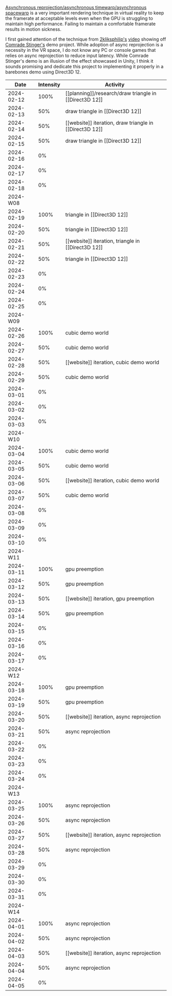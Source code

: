 [Asynchronous reprojection/asynchronous timewarp/asynchronous spacewarp](async-reprojection) is a very important rendering technique in virtual reality to keep the framerate at acceptable levels even when the GPU is struggling to maintain high performance. Failing to maintain a comfortable framerate results in motion sickness. 

I first gained attention of the technique from [2kliksphilip's](https://www.youtube.com/@2kliksphilip) [video](https://youtu.be/f8piCZz0p-Y?si=sLsfe4aLPxUUyD9O) showing off [Comrade Stinger's](https://www.youtube.com/channel/UCyeH4DRL7Ik2oJ3Czsn2Elg) demo project. While adoption of async reprojection is a necessity in the VR space, I do not know any PC or console games that relies on async reprojection to reduce input latency. While Comrade Stinger's demo is an illusion of the effect showcased in Unity, I think it sounds promising and dedicate this project to implementing it properly in a barebones demo using Direct3D 12.

| Date | Intensity | Activity |
| ---- | ---- | ---- |
| 2024-02-12 | 100% | [[planning]]/research/draw triangle in [[Direct3D 12]] |
| 2024-02-13 | 50% | draw triangle in [[Direct3D 12]] |
| 2024-02-14 | 50% | [[website]] iteration, draw triangle in [[Direct3D 12]] |
| 2024-02-15 | 50% | draw triangle in [[Direct3D 12]] |
| 2024-02-16 | 0% |  |
| 2024-02-17 | 0% |  |
| 2024-02-18 | 0% |  |
| 2024-W08 |  | <br> |
| 2024-02-19 | 100% | triangle in [[Direct3D 12]] |
| 2024-02-20 | 50% | triangle in [[Direct3D 12]] |
| 2024-02-21 | 50% | [[website]] iteration, triangle in [[Direct3D 12]] |
| 2024-02-22 | 50% | triangle in [[Direct3D 12]] |
| 2024-02-23 | 0% |  |
| 2024-02-24 | 0% |  |
| 2024-02-25 | 0% |  |
| 2024-W09 |  | <br> |
| 2024-02-26 | 100% | cubic demo world |
| 2024-02-27 | 50% | cubic demo world |
| 2024-02-28 | 50% | [[website]] iteration, cubic demo world |
| 2024-02-29 | 50% | cubic demo world |
| 2024-03-01 | 0% |  |
| 2024-03-02 | 0% |  |
| 2024-03-03 | 0% |  |
| 2024-W10 |  | <br> |
| 2024-03-04 | 100% | cubic demo world |
| 2024-03-05 | 50% | cubic demo world |
| 2024-03-06 | 50% | [[website]] iteration, cubic demo world |
| 2024-03-07 | 50% | cubic demo world |
| 2024-03-08 | 0% |  |
| 2024-03-09 | 0% |  |
| 2024-03-10 | 0% |  |
| 2024-W11 |  | <br> |
| 2024-03-11 | 100% | gpu preemption |
| 2024-03-12 | 50% | gpu preemption |
| 2024-03-13 | 50% | [[website]] iteration, gpu preemption |
| 2024-03-14 | 50% | gpu preemption |
| 2024-03-15 | 0% |  |
| 2024-03-16 | 0% |  |
| 2024-03-17 | 0% |  |
| 2024-W12 |  | <br> |
| 2024-03-18 | 100% | gpu preemption |
| 2024-03-19 | 50% | gpu preemption |
| 2024-03-20 | 50% | [[website]] iteration, async reprojection |
| 2024-03-21 | 50% | async reprojection |
| 2024-03-22 | 0% |  |
| 2024-03-23 | 0% |  |
| 2024-03-24 | 0% |  |
| 2024-W13 |  | <br> |
| 2024-03-25 | 100% | async reprojection |
| 2024-03-26 | 50% | async reprojection |
| 2024-03-27 | 50% | [[website]] iteration, async reprojection |
| 2024-03-28 | 50% | async reprojection |
| 2024-03-29 | 0% |  |
| 2024-03-30 | 0% |  |
| 2024-03-31 | 0% |  |
| 2024-W14 |  | <br> |
| 2024-04-01 | 100% | async reprojection |
| 2024-04-02 | 50% | async reprojection |
| 2024-04-03 | 50% | [[website]] iteration, async reprojection |
| 2024-04-04 | 50% | async reprojection |
| 2024-04-05 | 0% |  |

